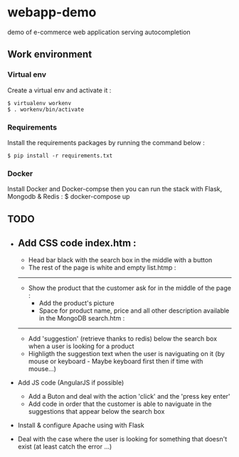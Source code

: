 # webapp-demo
demo of e-commerce web application serving autocompletion


## Work environment

### Virtual env

Create a virtual env and activate it :

    $ virtualenv workenv
    $ . workenv/bin/activate

### Requirements

Install the requirements packages by running the command below :

    $ pip install -r requirements.txt

### Docker
Install Docker and Docker-compse then you can run the stack with Flask, Mongodb & Redis :
    $ docker-compose up

## TODO 
  * Add CSS code
    index.htm :
    -----------
    * Head bar black with the search box in the middle with a button
    * The rest of the page is white and empty
    list.htmp :
    ----------
    * Show the product that the customer ask for in the middle of the page :
      * Add the product's picture
      * Space for product name, price and all other description available in the MongoDB
    search.htm :
    ------------
    * Add 'suggestion' (retrieve thanks to redis) below the search box when a user is looking for a product
    * Highligth the suggestion text when the user is naviguating on it (by mouse or keyboard - Maybe keyboard first then if time with mouse...)

  * Add JS code (AngularJS if possible)
    * Add a Buton and deal with the action 'click' and the 'press key enter'
    * Add code in order that the customer is able to naviguate in the suggestions that appear below the search box

  * Install & configure Apache using with Flask

  * Deal with the case where the user is looking for something that doesn't exist (at least catch the error ...)
